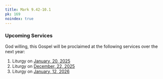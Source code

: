 ```yaml
---
title: Mark 9.42-10.1
pk: 169
noindex: true
---
```


### Upcoming Services

God willing, this Gospel will be proclaimed at the following services over the next year:


1. Liturgy on [January, 20, 2025](https://orthocal.info/readings/gregorian/2025/01/20/)
1. Liturgy on [December, 22, 2025](https://orthocal.info/readings/gregorian/2025/12/22/)
1. Liturgy on [January, 12, 2026](https://orthocal.info/readings/gregorian/2026/01/12/)
